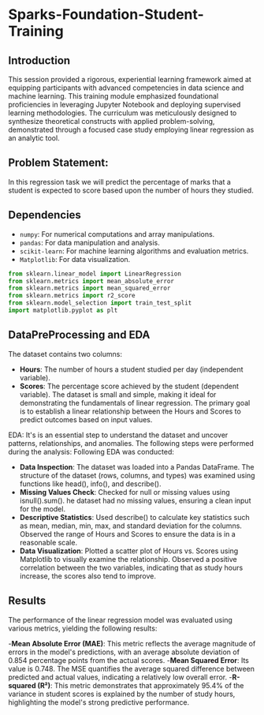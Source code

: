 # Sparks-Foundation-Student-Training

## Introduction
This session provided a rigorous, experiential learning framework aimed at equipping participants with advanced competencies in data science and machine learning. This training module emphasized foundational proficiencies in leveraging Jupyter Notebook and deploying supervised learning methodologies. The curriculum was meticulously designed to synthesize theoretical constructs with applied problem-solving, demonstrated through a focused case study employing linear regression as an analytic tool.

## Problem Statement:
In this regression task we will predict the percentage of marks that a student is expected to score based upon the number of hours they studied.

## Dependencies
- `numpy`: For numerical computations and array manipulations.
- `pandas`: For data manipulation and analysis.
- `scikit-learn`: For machine learning algorithms and evaluation metrics.
- `Matplotlib`: For data visualization.

```python
from sklearn.linear_model import LinearRegression
from sklearn.metrics import mean_absolute_error
from sklearn.metrics import mean_squared_error
from sklearn.metrics import r2_score
from sklearn.model_selection import train_test_split
import matplotlib.pyplot as plt
```

## DataPreProcessing and EDA

The dataset contains two columns:
- **Hours**: The number of hours a student studied per day (independent variable).
- **Scores**: The percentage score achieved by the student (dependent variable).
The dataset is small and simple, making it ideal for demonstrating the fundamentals of linear regression. The primary goal is to establish a linear relationship between the Hours and   Scores to predict outcomes based on input values.

EDA: It's is an essential step to understand the dataset and uncover patterns, relationships, and anomalies. The following steps were performed during the analysis:
Following EDA was conducted:
- **Data Inspection**: The dataset was loaded into a Pandas DataFrame. The structure of the dataset (rows, columns, and types) was examined using functions like head(), info(), and describe().
- **Missing Values Check**: Checked for null or missing values using isnull().sum(). he dataset had no missing values, ensuring a clean input for the model.
- **Descriptive Statistics**: Used describe() to calculate key statistics such as mean, median, min, max, and standard deviation for the columns. Observed the range of Hours and Scores to ensure the data is in a reasonable scale.
- **Data Visualization**: Plotted a scatter plot of Hours vs. Scores using Matplotlib to visually examine the relationship. Observed a positive correlation between the two variables, indicating that as study hours increase, the scores also tend to improve.

## Results
The performance of the linear regression model was evaluated using various metrics, yielding the following results:

-**Mean Absolute Error (MAE)**: This metric reflects the average magnitude of errors in the model's predictions, with an average absolute deviation of 0.854 percentage points from the actual scores.
-**Mean Squared Error**: Its value is 0.748. The MSE quantifies the average squared difference between predicted and actual values, indicating a relatively low overall error.
-**R-squared (R²)**: This metric demonstrates that approximately 95.4% of the variance in student scores is explained by the number of study hours, highlighting the model's strong predictive performance.

